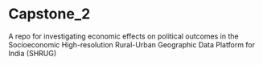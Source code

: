# Capstone_2
A repo for investigating economic effects on political outcomes in the Socioeconomic High-resolution Rural-Urban Geographic Data Platform for India (SHRUG) 
